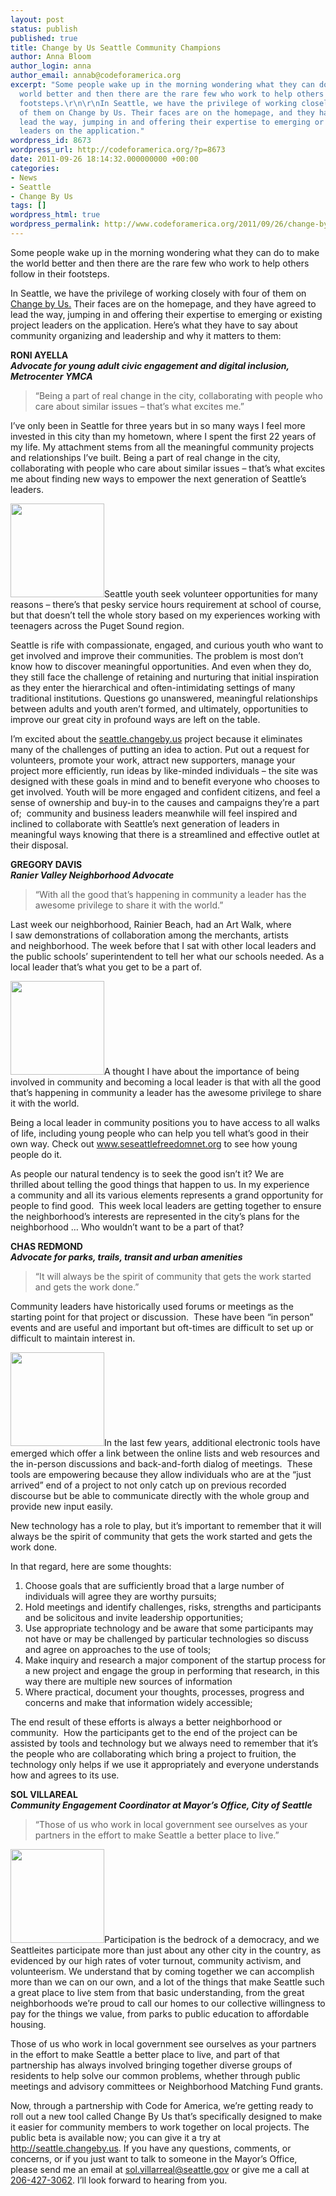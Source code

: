 ```yaml
---
layout: post
status: publish
published: true
title: Change by Us Seattle Community Champions
author: Anna Bloom
author_login: anna
author_email: annab@codeforamerica.org
excerpt: "Some people wake up in the morning wondering what they can do to make the
  world better and then there are the rare few who work to help others follow in their
  footsteps.\r\n\r\nIn Seattle, we have the privilege of working closely with four
  of them on Change by Us. Their faces are on the homepage, and they have agreed to
  lead the way, jumping in and offering their expertise to emerging or existing project
  leaders on the application."
wordpress_id: 8673
wordpress_url: http://codeforamerica.org/?p=8673
date: 2011-09-26 18:14:32.000000000 +00:00
categories:
- News
- Seattle
- Change By Us
tags: []
wordpress_html: true
wordpress_permalink: http://www.codeforamerica.org/2011/09/26/change-by-us-seattle-community-champions/
---
```


<p>Some people wake up in the morning wondering what they can do to make the world better and then there are the rare few who work to help others follow in their footsteps.</p>
<p>In Seattle, we have the privilege of working closely with four of them on <a href="http://seattle.changeby.us">Change by Us.</a> Their faces are on the homepage, and they have agreed to lead the way, jumping in and offering their expertise to emerging or existing project leaders on the application. Here’s what they have to say about community organizing and leadership and why it matters to them:</p>
<p><strong>RONI AYELLA<br/>
</strong><strong><em>Advocate for young adult civic engagement and digital inclusion, Metrocenter YMCA</em></strong></p>
<blockquote><p>“Being a part of real change in the city, collaborating with people who care about similar issues – that’s what excites me.”<span style="color: #000000;"><strong><br/>
</strong></span></p></blockquote>
<p>I’ve only been in Seattle for three years but in so many ways I feel more invested in this city than my hometown, where I spent the first 22 years of my life. My attachment stems from all the meaningful community projects and relationships I’ve built. Being a part of real change in the city, collaborating with people who care about similar issues – that’s what excites me about finding new ways to empower the next generation of Seattle’s leaders.</p>
<p><a href="http://codeforamerica.org/wp-content/uploads/2011/09/roniayalla.jpg"><img alt="" class="size-thumbnail wp-image-8684 alignleft" height="150" src="http://codeforamerica.org/wp-content/uploads/2011/09/roniayalla-150x150.jpg" title="roniayalla" width="150"/></a>Seattle youth seek volunteer opportunities for many reasons – there’s that pesky service hours requirement at school of course, but that doesn’t tell the whole story based on my experiences working with teenagers across the Puget Sound region.</p>
<p>Seattle is rife with compassionate, engaged, and curious youth who want to get involved and improve their communities. The problem is most don’t know how to discover meaningful opportunities. And even when they do, they still face the challenge of retaining and nurturing that initial inspiration as they enter the hierarchical and often-intimidating settings of many traditional institutions. Questions go unanswered, meaningful relationships between adults and youth aren’t formed, and ultimately, opportunities to improve our great city in profound ways are left on the table.</p>
<p>I’m excited about the <a href="http://seattle.changeby.us/">seattle.changeby.us</a> project because it eliminates many of the challenges of putting an idea to action. Put out a request for volunteers, promote your work, attract new supporters, manage your project more efficiently, run ideas by like-minded individuals – the site was designed with these goals in mind and to benefit everyone who chooses to get involved. Youth will be more engaged and confident citizens, and feel a sense of ownership and buy-in to the causes and campaigns they’re a part of;  community and business leaders meanwhile will feel inspired and inclined to collaborate with Seattle’s next generation of leaders in meaningful ways knowing that there is a streamlined and effective outlet at their disposal.</p>
<p><strong>GREGORY DAVIS<br/>
</strong><strong><em>Ranier Valley Neighborhood Advocate</em></strong></p>
<blockquote><p>“With all the good that’s happening in community a leader has the awesome privilege to share it with the world.”<span style="color: #000000;"><strong><br/>
</strong></span></p></blockquote>
<p>Last week our neighborhood, Rainier Beach, had an Art Walk, where I saw demonstrations of collaboration among the merchants, artists and neighborhood. The week before that I sat with other local leaders and the public schools’ superintendent to tell her what our schools needed. As a local leader that’s what you get to be a part of.</p>
<p><a href="http://codeforamerica.org/wp-content/uploads/2011/09/gregory-davis.jpg"><img alt="" class="size-thumbnail wp-image-8689 alignleft" height="150" src="http://codeforamerica.org/wp-content/uploads/2011/09/gregory-davis-150x150.jpg" title="gregory-davis" width="150"/></a>A thought I have about the importance of being involved in community and becoming a local leader is that with all the good that’s happening in community a leader has the awesome privilege to share it with the world.</p>
<p>Being a local leader in community positions you to have access to all walks of life, including young people who can help you tell what’s good in their own way. Check out <a href="http://www.seseattlefreedomnet.org/">www.seseattlefreedomnet.org</a> to see how young people do it.</p>
<p>As people our natural tendency is to seek the good isn’t it? We are thrilled about telling the good things that happen to us. In my experience a community and all its various elements represents a grand opportunity for people to find good.  This week local leaders are getting together to ensure the neighborhood’s interests are represented in the city’s plans for the neighborhood … Who wouldn’t want to be a part of that?</p>
<p><strong>CHAS REDMOND</strong><br/>
<strong><em>Advocate for parks, trails, transit and urban amenities</em></strong></p>
<blockquote><p>“It will always be the spirit of community that gets the work started and gets the work done.”</p></blockquote>
<p>Community leaders have historically used forums or meetings as the starting point for that project or discussion.  These have been “in person” events and are useful and important but oft-times are difficult to set up or difficult to maintain interest in.</p>
<p><a href="http://codeforamerica.org/wp-content/uploads/2011/09/chas-redmond.jpg"><img alt="" class="alignleft size-thumbnail wp-image-8767" height="150" src="http://codeforamerica.org/wp-content/uploads/2011/09/chas-redmond-150x150.jpg" title="chas-redmond" width="150"/></a>In the last few years, additional electronic tools have emerged which offer a link between the online lists and web resources and the in-person discussions and back-and-forth dialog of meetings.  These tools are empowering because they allow individuals who are at the “just arrived” end of a project to not only catch up on previous recorded discourse but be able to communicate directly with the whole group and provide new input easily.</p>
<p>New technology has a role to play, but it’s important to remember that it will always be the spirit of community that gets the work started and gets the work done.</p>
<p>In that regard, here are some thoughts:</p>
<ol>
<li>Choose goals that are sufficiently broad that a large number of individuals will agree they are worthy pursuits;</li>
<li>Hold meetings and identify challenges, risks, strengths and participants and be solicitous and invite leadership opportunities;</li>
<li>Use appropriate technology and be aware that some participants may not have or may be challenged by particular technologies so discuss and agree on approaches to the use of tools;</li>
<li>Make inquiry and research a major component of the startup process for a new project and engage the group in performing that research, in this way there are multiple new sources of information</li>
<li>Where practical, document your thoughts, processes, progress and concerns and make that information widely accessible;</li>
</ol>
<p>The end result of these efforts is always a better neighborhood or community.  How the participants get to the end of the project can be assisted by tools and technology but we always need to remember that it’s the people who are collaborating which bring a project to fruition, the technology only helps if we use it appropriately and everyone understands how and agrees to its use.</p>
<p><strong>SOL VILLAREAL<br/>
</strong><em><strong>Community Engagement Coordinator at Mayor’s Office, City of Seattle</strong></em></p>
<blockquote><p>“Those of us who work in local government see ourselves as your partners in the effort to make Seattle a better place to live.”<span style="color: #000000;"><strong><br/>
</strong></span></p></blockquote>
<p><a href="http://codeforamerica.org/wp-content/uploads/2011/09/sol-villareal-flip.jpg"><img alt="" class="alignleft size-thumbnail wp-image-8693" height="150" src="http://codeforamerica.org/wp-content/uploads/2011/09/sol-villareal-flip-150x150.jpg" title="sol-villareal-flip" width="150"/></a>Participation is the bedrock of a democracy, and we Seattleites participate more than just about any other city in the country, as evidenced by our high rates of voter turnout, community activism, and volunteerism. We understand that by coming together we can accomplish more than we can on our own, and a lot of the things that make Seattle such a great place to live stem from that basic understanding, from the great neighborhoods we’re proud to call our homes to our collective willingness to pay for the things we value, from parks to public education to affordable housing.</p>
<p>Those of us who work in local government see ourselves as your partners in the effort to make Seattle a better place to live, and part of that partnership has always involved bringing together diverse groups of residents to help solve our common problems, whether through public meetings and advisory committees or Neighborhood Matching Fund grants.</p>
<p>Now, through a partnership with Code for America, we’re getting ready to roll out a new tool called Change By Us that’s specifically designed to make it easier for community members to work together on local projects. The public beta is available now; you can give it a try at <a href="http://seattle.changeby.us/">http://seattle.changeby.us</a>. If you have any questions, comments, or concerns, or if you just want to talk to someone in the Mayor’s Office, please send me an email at <a href="mailto:sol.villarreal@seattle.gov">sol.villarreal@seattle.gov</a> or give me a call at <a href="tel:206-427-3062">206-427-3062</a>. I’ll look forward to hearing from you.</p>
<p> </p>
